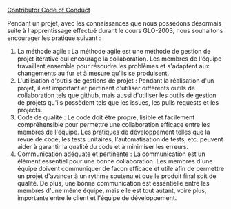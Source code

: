 [Contributor Code of Conduct](CODE_OF_CONDUCT.md)

Pendant un projet, avec les connaissances que nous possédons désormais suite à
l'apprentissage effectué durant le cours GLO-2003, nous souhaitons encourager les pratique suivant :
1. La méthode agile : La méthode agile est une méthode de gestion de projet itérative qui encourage la collaboration.
   Les membres de l'équipe travaillent ensemble pour résoudre les problèmes et
   s'adaptent aux changements au fur et à mesure qu'ils se produisent.
2. L'utilisation d'outils de gestions de projet : Pendant la réalisation d'un projet, il est important et pertinent
   d'utiliser différents outils de collaboration tels que github, mais aussi d'utiliser les outils de gestion de projets
   qu'ils possèdent tels que les issues, les pulls requests et les projects.
3. Code de qualité : Le code doit être propre, lisible et facilement compréhensible pour permettre une collaboration
   efficace entre les membres de l'équipe. Les pratiques de développement telles que la revue de code, les tests unitaires,
   l'automatisation de tests, etc. peuvent aider à garantir la qualité du code et à minimiser les erreurs.
4. Communication adéquate et pertinente : La communication est un élément essentiel pour une bonne collaboration. Les
   membres d'une équipe doivent communiquer de facon efficace et utile afin de permettre un projet d'avancer à un rythme
   soutenu et que le produit final soit de qualité. De plus, une bonne communication est essentielle entre les membres d'une
   même équipe, mais elle est tout autant, voire plus, importante entre le client et l'équipe de développement. 

